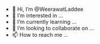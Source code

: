- 👋 Hi, I’m @WeerawatLaddee
- 👀 I’m interested in ...
- 🌱 I’m currently learning ...
- 💞️ I’m looking to collaborate on ...
- 📫 How to reach me ...

<!---
WeerawatLaddee/WeerawatLaddee is a ✨ special ✨ repository because its `README.md` (this file) appears on your GitHub profile.
You can click the Preview link to take a look at your changes.
--->
